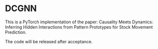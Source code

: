 # DCGNN

This is a PyTorch implementation of the paper: Causality Meets Dynamics: Inferring Hidden Interactions from Pattern Prototypes for Stock Movement Prediction.

The code will be released after acceptance.
